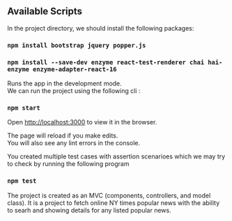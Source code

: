## Available Scripts

In the project directory, we should install the following packages:

### `npm install bootstrap jquery popper.js`
### `npm install --save-dev enzyme react-test-renderer chai hai-enzyme enzyme-adapter-react-16`

Runs the app in the development mode.<br>
We can run the project using the following cli :

### `npm start`

Open [http://localhost:3000](http://localhost:3000) to view it in the browser.

The page will reload if you make edits.<br>
You will also see any lint errors in the console.

You created multiple test cases with assertion scenarioes which we may try to check by running the following program
### `npm test`

The project is created as an MVC (components, controllers, and model class).
It is a project to fetch online NY times popular news with the ability to searh and showing details for any listed popular news.
